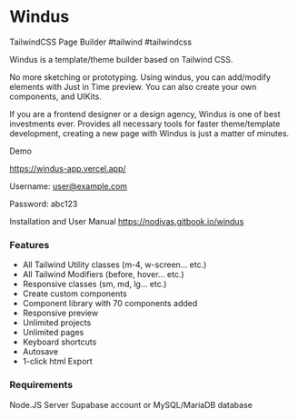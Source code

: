# Windus
TailwindCSS Page Builder #tailwind #tailwindcss

Windus is a template/theme builder based on Tailwind CSS.

No more sketching or prototyping.
Using windus, you can add/modify elements with Just in Time preview.
You can also create your own components, and UIKits.

If you are a frontend designer or a design agency, Windus is one of best investments ever.
Provides all necessary tools for faster theme/template development, creating a new page with Windus is just a matter of minutes.

Demo

https://windus-app.vercel.app/

Username: user@example.com

Password: abc123

Installation and User Manual
https://nodivas.gitbook.io/windus

### Features

- All Tailwind Utility classes (m-4, w-screen... etc.)
- All Tailwind Modifiers (before, hover... etc.)
- Responsive classes (sm, md, lg... etc.)
- Create custom components
- Component library with 70 components added
- Responsive preview
- Unlimited projects
- Unlimited pages
- Keyboard shortcuts
- Autosave
- 1-click html Export

### Requirements
Node.JS Server
Supabase account or MySQL/MariaDB database

